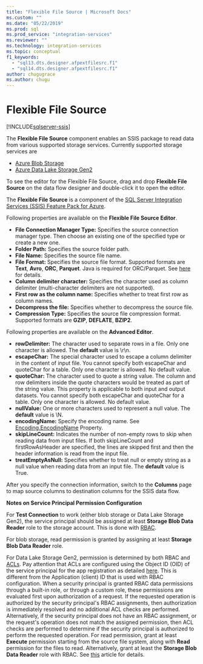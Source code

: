 ```yaml
---
title: "Flexible File Source | Microsoft Docs"
ms.custom: ""
ms.date: "05/22/2019"
ms.prod: sql
ms.prod_service: "integration-services"
ms.reviewer: ""
ms.technology: integration-services
ms.topic: conceptual
f1_keywords: 
  - "sql13.dts.designer.afpextfilesrc.f1"
  - "sql14.dts.designer.afpextfilesrc.f1"
author: chugugrace
ms.author: chugu
---
```

# Flexible File Source

[!INCLUDE[sqlserver-ssis](../../includes/applies-to-version/sqlserver-ssis.md)]

The **Flexible File Source** component enables an SSIS package to read data from various supported storage services.
Currently supported storage services are

- [Azure Blob Storage](https://azure.microsoft.com/services/storage/blobs/)
- [Azure Data Lake Storage Gen2](https://docs.microsoft.com/azure/storage/blobs/data-lake-storage-introduction)
  
To see the editor for the Flexible File Source, drag and drop **Flexible File Source** on the data flow designer and double-click it to open the editor.
  
The **Flexible File Source** is a component of the [SQL Server Integration Services (SSIS) Feature Pack for Azure](../../integration-services/azure-feature-pack-for-integration-services-ssis.md).  
  
Following properties are available on the **Flexible File Source Editor**.

- **File Connection Manager Type:** Specifies the source connection manager type. Then choose an existing one of the specified type or create a new one.
- **Folder Path:** Specifies the source folder path.
- **File Name:** Specifies the source file name.
- **File Format:** Specifies the source file format. Supported formats are **Text**, **Avro**, **ORC**, **Parquet**. Java is required for ORC/Parquet. See [here](../../integration-services/azure-feature-pack-for-integration-services-ssis.md#dependency-on-java) for details.
- **Column delimiter character:** Specifies the character used as column delimiter (multi-character delimiters are not supported).
- **First row as the column name:** Specifies whether to treat first row as column names.
- **Decompress the file:** Specifies whether to decompress the source file.
- **Compression Type:** Specifies the source file compression format. Supported formats are **GZIP**, **DEFLATE**, **BZIP2**.
  
Following properties are available on the **Advanced Editor**.

- **rowDelimiter:** The character used to separate rows in a file. Only one character is allowed. The **default** value is \r\n.
- **escapeChar:** The special character used to escape a column delimiter in the content of input file. You cannot specify both escapeChar and quoteChar for a table. Only one character is allowed. No default value.
- **quoteChar:** The character used to quote a string value. The column and row delimiters inside the quote characters would be treated as part of the string value. This property is applicable to both input and output datasets. You cannot specify both escapeChar and quoteChar for a table. Only one character is allowed. No default value.
- **nullValue:** One or more characters used to represent a null value. The **default** value is \N.
- **encodingName:** Specify the encoding name. See [Encoding.EncodingName](https://docs.microsoft.com/dotnet/api/system.text.encoding?redirectedfrom=MSDN&view=netframework-4.8) Property.
- **skipLineCount:**  Indicates the number of non-empty rows to skip when reading data from input files. If both skipLineCount and firstRowAsHeader are specified, the lines are skipped first and then the header information is read from the input file.
- **treatEmptyAsNull:** Specifies whether to treat null or empty string as a null value when reading data from an input file. The **default** value is True.

After you specify the connection information, switch to the **Columns** page to map source columns to destination columns for the SSIS data flow.

**Notes on Service Principal Permission Configuration**

For **Test Connection** to work (either blob storage or Data Lake Storage Gen2), the service principal should be assigned at least **Storage Blob Data Reader** role to the storage account.
This is done with [RBAC](https://docs.microsoft.com/azure/storage/common/storage-auth-aad-rbac-portal#assign-rbac-roles-using-the-azure-portal).

For blob storage, read permission is granted by assigning at least **Storage Blob Data Reader** role.

For Data Lake Storage Gen2, permission is determined by both RBAC and [ACLs](https://docs.microsoft.com/azure/storage/blobs/data-lake-storage-how-to-set-permissions-storage-explorer).
Pay attention that ACLs are configured using the Object ID (OID) of the service principal for the app registration as detailed [here](https://docs.microsoft.com/azure/storage/blobs/data-lake-storage-access-control#how-do-i-set-acls-correctly-for-a-service-principal).
This is different from the Application (client) ID that is used with RBAC configuration.
When a security principal is granted RBAC data permissions through a built-in role, or through a custom role, these permissions are evaluated first upon authorization of a request.
If the requested operation is authorized by the security principal's RBAC assignments, then authorization is immediately resolved and no additional ACL checks are performed.
Alternatively, if the security principal does not have an RBAC assignment, or the request's operation does not match the assigned permission, then ACL checks are performed to determine if the security principal is authorized to perform the requested operation.
For read permission, grant at least **Execute** permission starting from the source file system, along with **Read** permission for the files to read.
Alternatively, grant at least the **Storage Blob Data Reader** role with RBAC.
See [this](https://docs.microsoft.com/azure/storage/blobs/data-lake-storage-access-control) article for details.